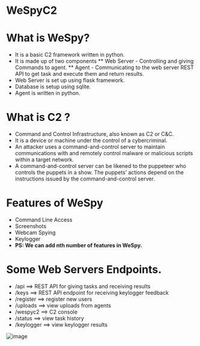# WeSpyC2
# What is WeSpy?
* It is a basic C2 framework written in python.
* It is made up of two components
** Web Server - Controlling and giving Commands to agent.
** Agent - Communicating to the web server REST API to get task and execute them and return results.
* Web Server is set up using flask framework.
* Database is setup using sqlite.
* Agent is written in python.

# What is C2 ?
* Command and Control Infrastructure, also known as C2 or C&C.
* It is a device or machine under the control of a cybercriminal.
* An attacker uses a command-and-control server to maintain communications with and remotely control malware or malicious scripts within a target network.
* A command-and-control server can be likened to the puppeteer who controls the puppets in a show. The puppets’ actions depend on the instructions issued by the command-and-control server.



# Features of WeSpy
* Command Line Access
* Screenshots
* Webcam Spying
* Keylogger
* **PS: We can add nth number of features in WeSpy.**

# Some Web Servers Endpoints.
* /api ==> REST API for giving tasks and receiving results
* /keys ==> REST API endpoint for receiving keylogger feedback
* /register ==> register new users
* /uploads ==> view uploads from agents
* /wespyc2 ==> C2 console
* /status ==> view task history
* /keylogger ==> view keylogger results

 ![image](https://user-images.githubusercontent.com/95633437/176141666-7dd64165-e7c8-45fb-80c8-5f2a815580cb.png)

